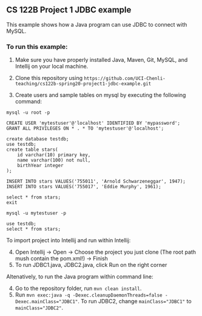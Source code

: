 ## CS 122B Project 1 JDBC example

This example shows how a Java program can use JDBC to connect with MySQL.

### To run this example: 

1. Make sure you have properly installed Java, Maven, Git, MySQL, and Intellij on your local machine.
2. Clone this repository using `https://github.com/UCI-Chenli-teaching/cs122b-spring20-project1-jdbc-example.git`

3. Create users and sample tables on mysql by executing the following command:
```
mysql -u root -p

CREATE USER 'mytestuser'@'localhost' IDENTIFIED BY 'mypassword';
GRANT ALL PRIVILEGES ON * . * TO 'mytestuser'@'localhost';

create database testdb;
use testdb;
create table stars(
    id varchar(10) primary key,
    name varchar(100) not null,
    birthYear integer
);

INSERT INTO stars VALUES('755011', 'Arnold Schwarzeneggar', 1947);
INSERT INTO stars VALUES('755017', 'Eddie Murphy', 1961);

select * from stars;
exit

mysql -u mytestuser -p

use testdb;
select * from stars;
```

To import project into Intellij and run within Intellij:

4. Open Intellij -> Open -> Choose the project you just clone (The root path mush contain the pom.xml!) -> Finish
6. To run JDBC1.java, JDBC2.java, click Run on the right corner

Altenatively, to run the Java program within command line:

4. Go to the repository folder, run `mvn clean install`.
5. Run `mvn exec:java -q -Dexec.cleanupDaemonThreads=false -Dexec.mainClass="JDBC1"`. To run JDBC2, change `mainClass="JDBC1"` to `mainClass="JDBC2"`.

